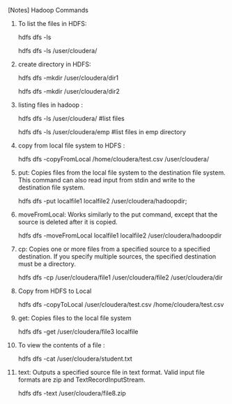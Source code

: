 [Notes] Hadoop Commands
1. To list the files in HDFS:

   hdfs dfs -ls

   hdfs dfs -ls /user/cloudera/



2. create directory in HDFS:

    hdfs dfs -mkdir /user/cloudera/dir1

    hdfs dfs -mkdir /user/cloudera/dir2



3.  listing files in hadoop :

    hdfs dfs -ls /user/cloudera/    #list files

    hdfs dfs -ls /user/cloudera/emp #list files in emp directory



4.  copy from local file system to HDFS :

    hdfs dfs -copyFromLocal /home/cloudera/test.csv  /user/cloudera/



5.  put: Copies files from the local file system to the destination file system. This command can also read input from stdin and write to the  destination   file system.

    hdfs dfs -put localfile1 localfile2 /user/cloudera/hadoopdir;



6. moveFromLocal: Works similarly to the put command, except that the source is deleted after it is copied.

   hdfs dfs -moveFromLocal localfile1 localfile2 /user/cloudera/hadoopdir



7. cp: Copies one or more files from a specified source to a specified destination. If you specify multiple sources, the specified destination must be a   directory.

   hdfs dfs -cp /user/cloudera/file1 /user/cloudera/file2 /user/cloudera/dir



8.  Copy from HDFS to Local

    hdfs dfs -copyToLocal   /user/cloudera/test.csv /home/cloudera/test.csv

 

9.  get: Copies files to the local file system

    hdfs dfs -get /user/cloudera/file3 localfile



10. To view the contents of a file :

     hdfs dfs -cat /user/cloudera/student.txt



11. text: Outputs a specified source file in text format. Valid input file formats are zip and TextRecordInputStream.

    hdfs dfs -text /user/cloudera/file8.zip